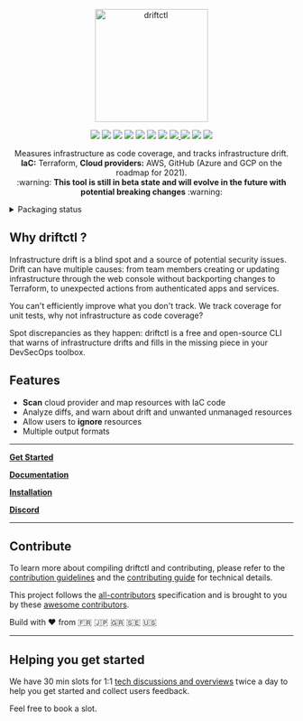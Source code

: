 <p align="center">
  <img width="200" src="https://docs.driftctl.com/img/driftctl_dark.svg" alt="driftctl">
</p>

<p align="center">
  <img src="https://circleci.com/gh/cloudskiff/driftctl.svg?style=shield"/>
  <img src="https://goreportcard.com/badge/github.com/cloudskiff/driftctl"/>
  <img src="https://img.shields.io/github/license/cloudskiff/driftctl">
  <img src="https://img.shields.io/github/v/release/cloudskiff/driftctl">
  <img src="https://img.shields.io/github/go-mod/go-version/cloudskiff/driftctl">
  <img src="https://img.shields.io/github/downloads/cloudskiff/driftctl/total.svg"/>
  <img src="https://img.shields.io/bintray/dt/homebrew/bottles/driftctl?label=homebrew"/>
  <a href="https://codecov.io/gh/cloudskiff/driftctl">
    <img src="https://codecov.io/gh/cloudskiff/driftctl/branch/main/graph/badge.svg?token=8C5R02G5S7"/>
  </a>
  <img src="https://img.shields.io/docker/pulls/cloudskiff/driftctl"/>
  <img src="https://img.shields.io/docker/image-size/cloudskiff/driftctl"/>
  <a href="https://discord.gg/NMCBxtD7Nd">
    <img src="https://img.shields.io/discord/783720783469871124?color=%237289da&label=discord&logo=discord"/>
  </a>
</p>

<p align="center">
  Measures infrastructure as code coverage, and tracks infrastructure drift.<br>
  <strong>IaC:</strong> Terraform, <strong>Cloud providers:</strong> AWS, GitHub (Azure and GCP on the roadmap for 2021).<br>
  :warning: <strong>This tool is still in beta state and will evolve in the future with potential breaking changes</strong> :warning:
</p>

<details>
  <summary>Packaging status</summary>
  <a href="https://repology.org/project/driftctl/versions">
    <img src="https://repology.org/badge/vertical-allrepos/driftctl.svg" alt="Packaging status">
  </a>
</details>

## Why driftctl ?

Infrastructure drift is a blind spot and a source of potential security issues.
Drift can have multiple causes: from team members creating or updating infrastructure through the web console without backporting changes to Terraform, to unexpected actions from authenticated apps and services. 

You can't efficiently improve what you don't track. We track coverage for unit tests, why not infrastructure as code coverage?

Spot discrepancies as they happen: driftctl is a free and open-source CLI that warns of infrastructure drifts and fills in the missing piece in your DevSecOps toolbox.


## Features

- **Scan** cloud provider and map resources with IaC code
- Analyze diffs, and warn about drift and unwanted unmanaged resources
- Allow users to **ignore** resources
- Multiple output formats

---

**[Get Started](https://driftctl.com/product/quick-tutorial/)**

**[Documentation](https://docs.driftctl.com)**

**[Installation](https://docs.driftctl.com/installation)**

**[Discord](https://discord.gg/NMCBxtD7Nd)**

---

## Contribute

To learn more about compiling driftctl and contributing, please refer to the [contribution guidelines](.github/CONTRIBUTING.md) and the [contributing guide](docs/README.md) for technical details.

This project follows the [all-contributors](https://github.com/all-contributors/all-contributors) specification and is brought to you by these [awesome contributors](CONTRIBUTORS.md).

Build with ❤️️ from 🇫🇷 🇯🇵 🇬🇷 🇸🇪 🇺🇸

---

## Helping you get started

We have 30 min slots for 1:1 [tech discussions and overviews](https://calendly.com/stephanejourdan/30min) twice a day to help you get started and collect users feedback.

Feel free to book a slot.
